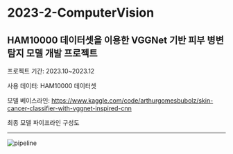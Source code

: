 # 2023-2-ComputerVision

## HAM10000 데이터셋을 이용한 VGGNet 기반 피부 병변 탐지 모델 개발 프로젝트

프로젝트 기간: 2023.10~2023.12

사용 데이터: HAM10000 데이터셋

모델 베이스라인: https://www.kaggle.com/code/arthurgomesbubolz/skin-cancer-classifier-with-vggnet-inspired-cnn

최종 모델 파이프라인 구성도

---

![pipeline](https://github.com/10mm-notebook/2023-2-ComputerVision/assets/141313910/1d7195b8-2da0-4b42-96a2-204536c3903b)
